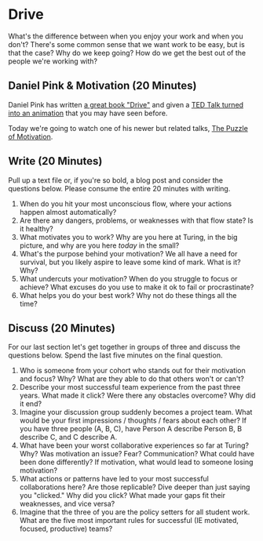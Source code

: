 # Drive

What's the difference between when you enjoy your work and when you don't?
There's some common sense that we want work to be easy, but is that the case?
Why do we keep going? How do we get the best out of the people we're working
with?

## Daniel Pink & Motivation (20 Minutes)

Daniel Pink has written [a great book "Drive"](http://www.amazon.com/Drive-Surprising-Truth-About-Motivates/dp/1594484805/ref=sr_1_1?ie=UTF8&qid=1438611264&sr=8-1&keywords=drive) and given a [TED Talk turned
into an animation](https://www.youtube.com/watch?v=u6XAPnuFjJc) that you may have seen before.

Today we're going to watch one of his newer but related talks, [The Puzzle of Motivation](http://www.ted.com/talks/dan_pink_on_motivation?language=en).

## Write (20 Minutes)

Pull up a text file or, if you're so bold, a blog post and consider
the questions below. Please consume the entire 20 minutes with writing.

1. When do you hit your most unconscious flow, where your actions happen almost
automatically?
2. Are there any dangers, problems, or weaknesses with that flow state? Is it
healthy?
3. What motivates you to work? Why are you here at Turing, in the big picture,
and why are you here *today* in the small?
4. What's the purpose behind your motivation? We all have a need for survival,
but you likely aspire to leave some kind of mark. What is it? Why?
5. What undercuts your motivation? When do you struggle to focus or achieve?
What excuses do you use to make it ok to fail or procrastinate?
6. What helps you do your best work? Why not do these things all the time?

## Discuss (20 Minutes)

For our last section let's get together in groups of three and discuss the questions
below. Spend the last five minutes on the final question.

1. Who is someone from your cohort who stands out for their motivation and focus?
Why? What are they able to do that others won't or can't?
2. Describe your most successful team experience from the past three years. What
made it click? Were there any obstacles overcome? Why did it end?
3. Imagine your discussion group suddenly becomes a project team. What would be your first impressions / thoughts / fears about each other? If you have three people (A, B, C), have Person A describe Person B,
B describe C, and C describe A.
4. What have been your worst collaborative experiences so far at Turing? Why?
Was motivation an issue? Fear? Communication? What could have been done
differently? If motivation, what would lead to someone losing motivation?
5. What actions or patterns have led to your most successful collaborations here?
Are those replicable? Dive deeper than just saying you "clicked." Why did you
click? What made your gaps fit their weaknesses, and vice versa?
6. Imagine that the three of you are the policy setters for all student work. What
are the five most important rules for successful (IE motivated, focused, productive)
teams?
